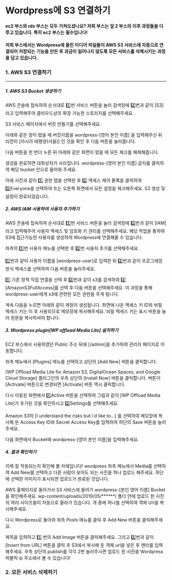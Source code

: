 # Wordpress에 S3 연결하기

####  ec2 부스와 rds 부스는 모두 거쳐오셨나요? 저희 부스는 앞 2 부스의 이후 과정들을 다루고 있습니다. 특히 ec2 부스는 필수입니다!



#### 저희 부스에서는 Wordpress에 올린 미디어 파일들이 AWS S3 서비스에 자동으로 연결되어 저장되는 기능을 만든 후 과금이 일어나지 않도록 모든 서비스를 삭제시키는 과정을 담고 있습니다.



### 1. AWS S3 연결하기

---

##### 1. AWS S3 Bucket 생성하기

AWS 콘솔에 접속하여 순서대로 1️⃣번 서비스 버튼을 눌러 검색창에 2️⃣번과 같이 [S3] 라고 입력해주어 클라우드상의 확장 가능한 스토리지를 선택해주세요.



S3 서비스 페이지에서 버킷 만들기를 선택해주세요.



아래와 같은 창이 떴을 때 버킷이름을 wordpress-[영어 본인 이름] 을 입력해주신 뒤 리전이 [아시아 태평양(서울)] 인 것을 확인 후 다음 버튼을 눌러줍니다. 



다음 버튼을 한 번더 누른 뒤 아래와 같은 화면이 떴을 때 모든 체크를 해제해줍니다.



생성을 완료하면 대화상자가 사라집니다. wordpress-[영어 본인 이름] 글자를 클릭하여 해당 bucket 안으로 들어와 주세요.



아래 사진과 같이 1️⃣ 권한 탭을 선택한 후 2️⃣ 액세스 제어 몱록을 클릭하여 3️⃣Everyone을 선택하여 뜨는 오른쪽 화면에서 모든 설정을 체크해주세요. S3 생성 및 설정이 완료되었습니다.



##### 2. AWS IAM 사용하여 사용자 추가하기

AWS 콘솔에 접속하여 순서대로 1️⃣번 서비스 버튼을 눌러 검색창에 2️⃣번과 같이 [IAM] 라고 입력해주어 사용자 엑세스 및 암호화 키 관리를 선택해주세요. 해당 작업을 통하여 S3에 접근가능한 사용자를 생성하여 Wordpress에 연결해줄 수 있습니다.



좌측의 1️⃣번 사용자 메뉴를 선택한 후 2️⃣번 사용자 추가를 선택해주세요.



1️⃣번과 같이 사용자 이름을 [wordpress-user]로 입력한 뒤 2️⃣번과 같이 프로그래밍 방식 액세스를 선택하여 다음 버튼을 눌러주세요.



1️⃣ 기존 정책 직접 연결을 선택 후 2️⃣번과 같이 s3를 검색하여 3️⃣ [AmazonS3FullAccess]를 선택 후 다음 버튼을 선택해주세요. 이 과정을 통해 wordpress-user에게 s3에 관련한 모든 권한을 주게 됩니다.



계속 다음을 누르면 아래와 같이 계정이 생성됩니다. 화면에 나온 액세스 키 ID와 비밀 엑세스 키는 이 후 사용되므로 메모장에 복사해주세요. 비밀 엑세스 키는 표시 버튼을 눌러 원문을 복사하셔야 합니다.



##### 3. Wordpress plugin[WP offload Media Lite] 설치하기

EC2 부스에서 사용하였던 Public 주소 뒤에 [/admin]을 추가하여 관리자 페이지로 이동합니다.



좌측 메뉴에서 [Plugins] 메뉴를 선택하고 상단의 [Add New] 버튼을 클릭합니다.



[WP Offload Media Lite for Amazon S3, DigitalOcean Spaces, and Google Cloud Storage] 플러그인의 우측 상단의 [Install Now] 버튼을 클릭합니다. 버튼이 [Activate] 버튼으로 변경되면 [Activate] 버튼 역시 클릭합니다.



다시 이동된 화면에서 1️⃣Active 버튼을 선택하여 그림과 같이 [WP Offload Media Lite]가 추가된 것을 확인하시고 2️⃣Settings를 선택해주세요.



Amazon S3의 [I understand the risks but i`d like to...] 를 선택하여 메모장에 복사해 둔 Access Key ID와 Secret Access Key를 입력하여 하단의 Save 버튼을 눌러주세요.



다음 화면에서 Bucket에 wordpress-[영어 본인 이름]을 입력해주세요.



##### 4. 결과 확인하기

이제 잘 작동되는지 확인해 볼 차례입니다!  wordpress 좌측 메뉴에서 Media를 선택하여 Add New를 선택하고 다른 사람이 보아도 되는 사진을 하나 업로드 해주세요. 하단에 선택한 이미지가 표시되면 업로드가 완료된 것입니다.



AWS 홈페이지로 돌아가서 S3 서비스에 들어가 wordpress-[본인 영어 이름] Bucket을 확인해주세요. wp-content/uploads/2019/05/******/ 폴더 안에 업로드 한 사진의 여러 사이즈들이 자동으로 올라가 있습니다. 개 중에 하나를 선택하여 객체 Url을 복사해주세요.



다시 Wordpress로 돌아와 좌측 Posts 메뉴를 클릭 후 Add New 버튼을 클릭해주세요. 



제목을 입력하고 1️⃣ 번의 Add Image 버튼을 클릭해주세요. 그리고 2️⃣번과 같이 [Insert from URL] 버튼을 클릭 후 S3에서 복사해 둔 객체 url을 넣은 후 엔터를 입력해주세요. 우측 상단의 publish를 각각 2번 눌러주시면 업로드 된 사진을 Wordpress 퍼블릭 ip 주소에서 볼 수 있습니다!







### 2. 모든 서비스 삭제하기





